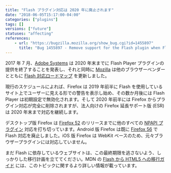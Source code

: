 ```yaml
---
title: "Flash プラグイン対応は 2020 年に廃止されます"
date: "2018-06-05T15:17:00-04:00"
categories: ["plugins"]
tags: []
versions: ["future"]
statuses: "affecting"
references:
    - url: "https://bugzilla.mozilla.org/show_bug.cgi?id=1455897"
      title: "Bug 1455897 - Remove support for the Flash plugin when Flash EOL's per the roadmap"
---
```

2017 年 7 月、[Adobe Systems](https://blogs.adobe.com/japan-conversations/201707adobe-flash-update/) は 2020 年末までに Flash Player プラグインの提供を終了することを発表し、それと同時に [Mozilla](https://blog.mozilla.org/futurereleases/2017/07/25/firefox-roadmap-flash-end-life/) は他のブラウザーベンダーとともに [Flash 対応ロードマップ](https://developer.mozilla.org/docs/Plugins/Roadmap) を更新しました。

現行のスケジュールによれば、Firefox は 2019 年前半に Flash を使用しているサイト上でユーザーに見える形での警告を表示し始め、その数か月後には Flash Player は初期設定で無効化されます。そして 2020 年前半には Firefox からプラグイン対応が完全に削除されますが、法人向けの Firefox 延長サポート版 (ESR) は 2020 年末まで対応を継続します。

デスクトップ版 Firefox は [Firefox 52](https://www.fxsitecompat.com/ja/docs/2016/plug-in-support-has-been-dropped-other-than-flash/) のリリースまでに他のすべての [NPAPI プラグイン](https://www.fxsitecompat.com/ja/categories/plugins/) 対応を打ち切っています。Android 版 Firefox は既に [Firefox 56](https://www.fxsitecompat.com/ja/docs/2017/flash-plug-in-is-no-longer-supported-by-firefox-for-android/) で Flash 対応を廃止しました。iOS 版 Firefox は WebKit ベースのため、元々ブラウザープラグインには対応していません。

まだ Flash に依存しているウェブサイトは、この最終期限を逃さないよう、しっかりした移行計画を立ててください。MDN の [Flash から HTML5 への移行ガイド](https://developer.mozilla.org/docs/Plugins/Flash_to_HTML5) には、このトピックに関するより詳しい情報が載っています。
